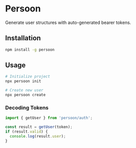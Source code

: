 # Persoon

Generate user structures with auto-generated bearer tokens.

## Installation
```bash
npm install -g persoon
```

## Usage
```bash
# Initialize project
npx persoon init

# Create new user
npx persoon create
```

### Decoding Tokens

```javascript
import { getUser } from 'persoon/auth';

const result = getUser(token);
if (result.valid) {
  console.log(result.user);
}